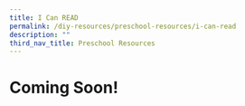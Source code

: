 ```yaml
---
title: I Can READ
permalink: /diy-resources/preschool-resources/i-can-read
description: ""
third_nav_title: Preschool Resources
---
```

# Coming Soon!
